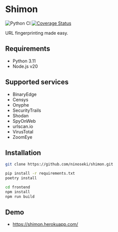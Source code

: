 # Shimon

![Python CI](https://github.com/ninoseki/shimon/workflows/Python%20CI/badge.svg)
[![Coverage Status](https://coveralls.io/repos/github/ninoseki/shimon/badge.svg?branch=master)](https://coveralls.io/github/ninoseki/shimon?branch=master)

URL fingerprinting made easy.

## Requirements

- Python 3.11
- Node.js v20

## Supported services

- BinaryEdge
- Censys
- Onyphe
- SecurityTrails
- Shodan
- SpyOnWeb
- urlscan.io
- VirusTotal
- ZoomEye

## Installation

```bash
git clone https://github.com/ninoseki/shimon.git

pip install -r requirements.txt
poetry install

cd frontend
npm install
npm run build
```

## Demo

- https://shimon.herokuapp.com/
